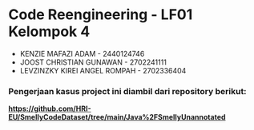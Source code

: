 # Code Reengineering - LF01 Kelompok 4
- KENZIE MAFAZI ADAM - 2440124746
- JOOST CHRISTIAN GUNAWAN - 2702241111
- LEVZINZKY KIREI ANGEL ROMPAH - 2702336404

### Pengerjaan kasus project ini diambil dari repository berikut:

**https://github.com/HRI-EU/SmellyCodeDataset/tree/main/Java%2FSmellyUnannotated**
